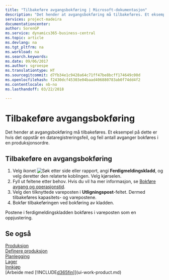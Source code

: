 ```yaml
---
title: "Tilbakeføre avgangsbokføring | Microsoft-dokumentasjon"
description: "Det hender at avgangsbokføring må tilbakeføres. Et eksempel på dette er hvis det oppstår en dataregistreringsfeil, og feil antall avganger bokføres i en produksjonsordre."
services: project-madeira
documentationcenter: 
author: SorenGP
ms.service: dynamics365-business-central
ms.topic: article
ms.devlang: na
ms.tgt_pltfrm: na
ms.workload: na
ms.search.keywords: 
ms.date: 09/06/2017
ms.author: sgroespe
ms.translationtype: HT
ms.sourcegitcommit: d7fb34e1c9428a64c71ff47be8bcff174649c00d
ms.openlocfilehash: f2430dcf45303e04baad406880783ab0f74dd4f2
ms.contentlocale: nb-no
ms.lasthandoff: 03/22/2018

---
```

# <a name="reverse-output-posting"></a>Tilbakeføre avgangsbokføring
Det hender at avgangsbokføring må tilbakeføres. Et eksempel på dette er hvis det oppstår en dataregistreringsfeil, og feil antall avganger bokføres i en produksjonsordre.  

## <a name="to-reverse-an-output-posting"></a>Tilbakeføre en avgangsbokføring  
1.  Velg ikonet ![Søk etter side eller rapport](media/ui-search/search_small.png "Søk etter side eller rapport"), angi **Ferdigmeldingskladd**, og velg deretter den relaterte koblingen. Velg kjørselen.  
2. Fyll ut feltene etter behov. Hvis du vil ha mer informasjon, se [Bokføre avgang og operasjonstid](production-how-to-post-output-quantity.md).
3.  Velg den tilknyttede vareposten i **Utligningspost**-feltet. Dermed tilbakeføres kapasitets- og varepostene.  
4. Bokfør tilbakeføringen ved bokføring av kladden.  

Postene i ferdigmeldingskladden bokføres i vareposten som en oppjustering.  

## <a name="see-also"></a>Se også  
 [Produksjon](production-manage-manufacturing.md)    
 [Definere produksjon](production-configure-production-processes.md)  
 [Planlegging](production-planning.md)      
 [Lager](inventory-manage-inventory.md)  
 [Innkjøp](purchasing-manage-purchasing.md)  
 [Arbeide med [!INCLUDE[d365fin](includes/d365fin_md.md)]](ui-work-product.md)  

